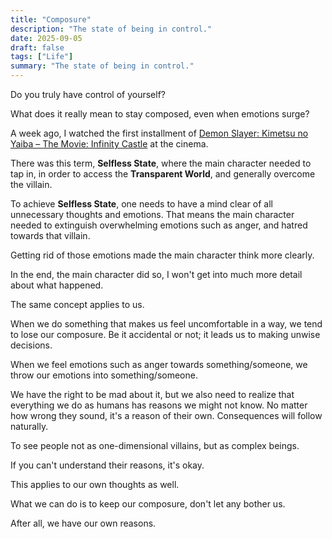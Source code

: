 ```yaml
---
title: "Composure"
description: "The state of being in control."
date: 2025-09-05
draft: false
tags: ["Life"]
summary: "The state of being in control."
---
```


Do you truly have control of yourself?

What does it really mean to stay composed, even when emotions surge?

A week ago, I watched the first installment of [Demon Slayer: Kimetsu no Yaiba – The Movie: Infinity Castle](https://en.wikipedia.org/wiki/Demon_Slayer:_Kimetsu_no_Yaiba_%E2%80%93_The_Movie:_Infinity_Castle) at the cinema.

There was this term, **Selfless State**, where the main character needed to tap in, in order to access the **Transparent World**, and generally overcome the villain.

To achieve **Selfless State**, one needs to have a mind clear of all unnecessary thoughts and emotions. That means the main character needed to extinguish overwhelming emotions such as anger, and hatred towards that villain.

Getting rid of those emotions made the main character think more clearly.

In the end, the main character did so, I won't get into much more detail about what happened.

The same concept applies to us.

When we do something that makes us feel uncomfortable in a way, we tend to lose our composure. Be it accidental or not; it leads us to making unwise decisions.

When we feel emotions such as anger towards something/someone, we throw our emotions into something/someone.

We have the right to be mad about it, but we also need to realize that everything we do as humans has reasons we might not know. No matter how wrong they sound, it's a reason of their own. Consequences will follow naturally.

To see people not as one-dimensional villains, but as complex beings.

If you can't understand their reasons, it's okay.

This applies to our own thoughts as well.

What we can do is to keep our composure, don't let any bother us.

After all, we have our own reasons.

